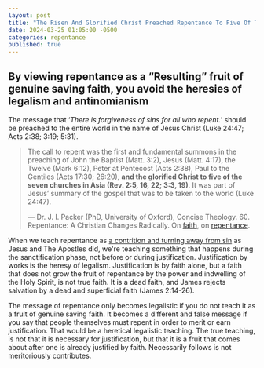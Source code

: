 ```yaml
---
layout: post
title: "The Risen And Glorified Christ Preached Repentance To Five Of The Seven Churches In Asia, In The Book Of Revelation. You Better Believe That Repentance Is The “Resulting” Fruit Of Genuine Saving Faith." 
date: 2024-03-25 01:05:00 -0500
categories: repentance
published: true
---
```


## By viewing repentance as a “Resulting” fruit of genuine saving faith, you avoid the heresies of legalism and antinomianism

The message that &lsquo;*There is forgiveness of sins for all who repent.*&rsquo; should be preached to the entire world in the name of Jesus Christ (Luke 24:47; Acts 2:38; 3:19; 5:31).

> The call to repent was the first and fundamental summons in the preaching of John the Baptist (Matt. 3:2), Jesus (Matt. 4:17), the Twelve (Mark 6:12), Peter at Pentecost (Acts 2:38), Paul to the Gentiles (Acts 17:30; 26:20), **and the glorified Christ to five of the seven churches in Asia (Rev. 2:5, 16, 22; 3:3, 19)**. It was part of Jesus’ summary of the gospel that was to be taken to the world (Luke 24:47). 
>
>&mdash; Dr. J. I. Packer (PhD, University of Oxford), Concise Theology. 60. Repentance: A Christian Changes Radically. On [faith](https://youtu.be/jOFsFgUUdZo), on [repentance](https://youtu.be/gExLXpPJDd8).

When we teach repentance as [a contrition and turning away from sin](https://sevenshepherd.github.io/repentance/) as Jesus and The Apostles did, we're teaching something that happens during the sanctification phase, not before or during justification. Justification by works is the heresy of legalism. Justification is by faith alone, but a faith that does not grow the fruit of repentance by the power and indwelling of the Holy Spirit, is not true faith. It is a dead faith, and James rejects salvation by a dead and superficial faith (James 2:14-26).

The message of repentance only becomes legalistic if you do not teach it as a fruit of genuine saving faith. It becomes a different and false message if you say that people themselves must repent in order to merit or earn justification. That would be a heretical legalistic teaching. The true teaching, is not that it is necessary for justification, but that it is a fruit that comes about after one is already justified by faith. Necessarily follows is not meritoriously contributes.



<script>
    var refTagger = {
        settings: {
            bibleVersion: 'NLT'
        }
    }; 

    (function(d, t) {
        var n=d.querySelector('[nonce]');
        refTagger.settings.nonce = n && (n.nonce||n.getAttribute('nonce'));
        var g = d.createElement(t), s = d.getElementsByTagName(t)[0];
        g.src = 'https://api.reftagger.com/v2/RefTagger.js';
        g.nonce = refTagger.settings.nonce;
        s.parentNode.insertBefore(g, s);
    }(document, 'script'));
</script>